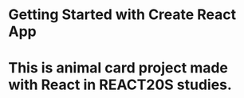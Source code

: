 # Getting Started with Create React App

# This is animal card project made with React in REACT20S studies.